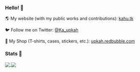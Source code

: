 ### Hello! :wave:

:earth_americas: My website (with my public works and contributions): [kahu.tk](https://kahu.tk)

:bird: Follow me on Twitter: [@Ka_upkah](https://twitter.com/Ka_upkah)

:shirt: My Shop (T-shirts, cases, stickers, etc.): [upkah.redbubble.com](http://upkah.redbubble.com)

### Stats :construction_worker:

<a href="https://github.com/Ka-hu">
  <img align="center" src="https://github-readme-stats.vercel.app/api?username=Ka-hu&show_icons=true&include_all_commits=false&line_height=33&theme=default" />
</a>
<a href="https://coderstats.net/github/#Ka-hu">
  <img align="center" src="https://github-readme-stats.vercel.app/api/top-langs/?username=Ka-hu&hide=ruby&theme=default" />
</a>
